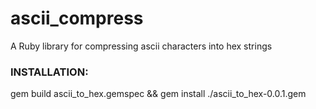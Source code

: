 # ascii_compress
A Ruby library for compressing ascii characters into hex strings



### INSTALLATION:
gem build ascii_to_hex.gemspec && gem install ./ascii_to_hex-0.0.1.gem
